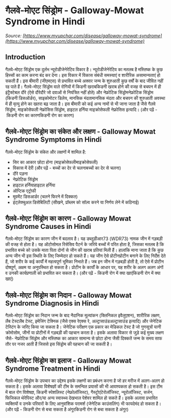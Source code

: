 # गैलवे-मोएट सिंड्रोम - Galloway-Mowat Syndrome in Hindi
_Source: [https://www.myupchar.com/disease/galloway-mowat-syndrome](https://www.myupchar.com/disease/galloway-mowat-syndrome)_

## Introduction
गैलवे-मोएट सिंड्रोम एक दुर्लभ न्यूरोडीजेनेरेटिव विकार है। न्यूरोडीजेनेरेटिव का मतलब है मस्तिष्क के कुछ हिस्सों का काम करना बंद कर देना। इस विकार में विकास संबंधी समस्याएं व शारीरिक असामान्यताएं हो सकती हैं। इस बीमारी (जीएमएस) से प्रभावित बच्चे अक्सर जन्म के शुरुआती कुछ वर्षों के बाद जीवित नहीं रह पाते हैं। गैलवे-मोएट सिंड्रोम वाले रोगियों में किडनी खराबकिडनी खराब होने की वजह से बचपन में ही इंट्रैक्टेबल दौरे (ऐसे दौरेदौरे जो दवाओं से नियंत्रित नहीं होते) और नेफ्रोटिक सिंड्रोमनेफ्रोटिक सिंड्रोम (किडनी डिसऑर्डर), साइकोमोटर डिलेय, ﻿मानसिक मंदता﻿मानसिक मंदता और बचपन की शुरुआती अवस्था में ही मृत्यु होने का खतरा बढ़ जाता है।
इस बीमारी को कई अन्य नामों से भी जाना जाता है जैसे गैलवे सिंड्रोम, माइक्रोसेफली नेफ्रोसिस सिंड्रोम, हाइटल हर्निया माइक्रोसेफली नेफ्रोसिस इत्यादि।
(और पढ़ें - किडनी रोग का कारणकिडनी रोग का कारण)

## गैलवे-मोएट सिंड्रोम का संकेत और लक्षण - Galloway Mowat Syndrome Symptoms in Hindi
गैलवे-मोएट सिंड्रोम के संकेत और लक्षणों में शामिल है:
- सिर का आकार छोटा होना (माइक्रोसेफलीमाइक्रोसेफली)
- विकास में देरी (और पढ़ें - बच्चों का देर से चलनाबच्चों का देर से चलना)
- दौरे पड़ना
- नेफ्रोटिक सिंड्रोम
- हाइटल हर्नियाहाइटल हर्निया
- ऑप्टिक एट्रोफी
- मूवमेंट डिसआर्डर (चलने फिरने में दिक्कत)
- इंट्लेक्चुअल डिसेबिलिटी (सीखने, प्रॉब्लम को सॉल्व करने या निर्णय लेने में कठिनाई)

## गैलवे-मोएट सिंड्रोम का कारण - Galloway Mowat Syndrome Causes in Hindi
गैलवे-मोएट सिंड्रोम का कारण जीन में बदलाव है। यह डब्लूडीआर73 (WDR73) नामक जीन में गड़बड़ी की वजह से होता है। यह ऑटोसोमल रिसेसिव पैटर्न के जरिये बच्चों में परित होता है, जिसका मतलब है कि प्रभावित बच्चे को उसके माता पिता दोनों से जीन की खराब प्रतियां मिली हैं। हालांकि माना जाता है कि कुछ अन्य जीन भी इस स्थिति के लिए जिम्मेदार हो सकते हैं।
यह जीन ऐसे प्रोटीनप्रोटीन बनाने के लिए निर्देश देते हैं, जो शरीर के कई कार्यों में महत्वपूर्ण भूमिका निभाते हैं। जब इन जीन में गड़बड़ी होती है, तो ऐसे में प्रोटीन दोषपूर्ण, अक्षम या अनुपस्थित हो सकता है। प्रोटीन के कार्यों के आधार पर, यह शरीर के अलग अलग अंगों व उनकी कार्यप्रणाली को प्रभावित कर सकता है।
(और पढ़ें - किडनी रोग में क्या खाएंकिडनी रोग में क्या खाएं)

## गैलवे-मोएट सिंड्रोम का निदान - Galloway Mowat Syndrome Diagnosis in Hindi
गैलवे-मोएट सिंड्रोम का निदान जन्म के बाद नैदानिक मूल्यांकन (क्लिनिकल इवैलुएशन), शारीरिक लक्षण, लैब टेस्टलैब टेस्ट, इमेजिंग टेक्निक (जैसे एक्स रेएक्स रे, अल्ट्रासाउंडअल्ट्रासाउंड इत्यादि) और जेनेटिक टेस्टिंग के जरिए किया जा सकता है। जेनेटिक परीक्षण एक प्रकार का मेडिकल टेस्ट है जो गुणसूत्रों यानी क्रोमोसोम, जीनों या प्रोटीनों में गड़बड़ी की पहचान करता है। इसके अलावा विकार से जुड़े कई मुख्य लक्षण जैसे- नेफ्रोटिक सिंड्रोम और मस्तिष्क का आकार सामान्य से छोटा होना जैसी दिक्कतें जन्म के समय साफ तौर पर नजर आती हैं जिससे इस सिंड्रोम की पहचान की जा सकती है।

## गैलवे-मोएट सिंड्रोम का इलाज - Galloway Mowat Syndrome Treatment in Hindi
गैलवे-मोएट सिंड्रोम के उपचार का उद्देश्य इसके लक्षणों का प्रबंधन करना है जो हर मरीज में अलग-अलग हो सकता है। इसके अलावा विशेषज्ञों की टीम के समन्वित प्रयासों की भी आवश्यकता हो सकती है। इस टीम में बाल रोग विशेषज्ञ, किडनी स्पेशलिस्ट (नेफ्रोलॉजिस्ट), गैस्ट्रोएंटेरोलॉजिस्ट, न्यूरोलॉजिस्ट, सर्जन, फिजिकल थेरेपिस्ट और/या अन्य स्वास्थ्य देखभाल पेशेवर शामिल हो सकते हैं। इसके अलावा प्रभावित व्यक्तियों व उनके परिवारों के लिए आनुवांशिक परामर्श (जेनेटिक काउंसलिंग) भी फायदेमंद हो सकता है।
(और पढ़ें - किडनी रोग से बचा सकता है अंगूरकिडनी रोग से बचा सकता है अंगूर)

